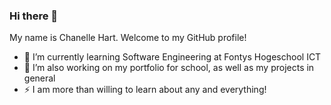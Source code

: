 ### Hi there 👋

My name is Chanelle Hart. Welcome to my GitHub profile! 

- 🌱 I’m currently learning Software Engineering at Fontys Hogeschool ICT
- 🔭 I’m also working on my portfolio for school, as well as my projects in general
- ⚡ I am more than willing to learn about any and everything!

<!--
**ellenahc/ellenahc** is a ✨ _special_ ✨ repository because its `README.md` (this file) appears on your GitHub profile.

Here are some ideas to get you started:



- 👯 I’m looking to collaborate on ...
- 🤔 I’m looking for help with ...
- 💬 Ask me about ...
- 📫 How to reach me: ...
- 😄 Pronouns: ...

-->
